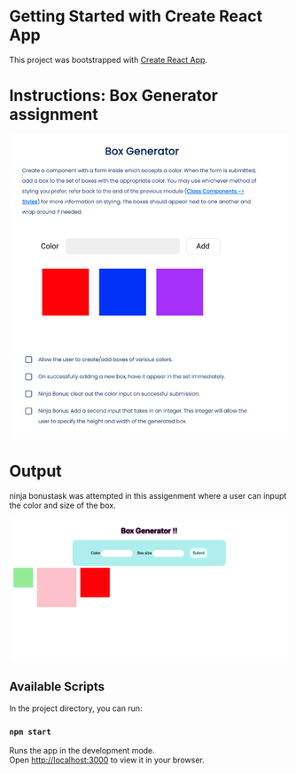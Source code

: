 
# Getting Started with Create React App

This project was bootstrapped with [Create React App](https://github.com/facebook/create-react-app).

# Instructions: Box Generator assignment

![alt text](https://github.com/akarelia20/React_assignments/blob/main/box-generator/instructions.png)

# Output

ninja bonustask was attempted in this assigenment where a user can inpupt the color and size of the box.

![alt text](https://github.com/akarelia20/React_assignments/blob/main/box-generator/output.png)


## Available Scripts

In the project directory, you can run:

### `npm start`

Runs the app in the development mode.\
Open [http://localhost:3000](http://localhost:3000) to view it in your browser.

